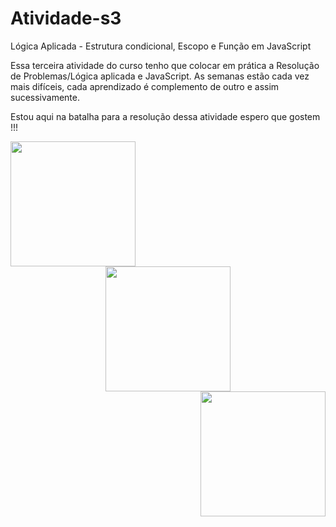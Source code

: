 # Atividade-s3

Lógica Aplicada - Estrutura condicional, Escopo e Função em JavaScript

Essa terceira atividade do curso tenho que colocar em prática a Resolução de Problemas/Lógica aplicada e JavaScript.
As semanas estão cada vez mais difíceis, cada aprendizado é complemento de outro e assim sucessivamente.

Estou aqui na batalha para a resolução dessa atividade espero que gostem !!!

<div align="left">
<img src="https://cdn.jsdelivr.net/gh/devicons/devicon/icons/javascript/javascript-original.svg" width="200px" />
<div align="center">
<img src="https://cdn.jsdelivr.net/gh/devicons/devicon/icons/nodejs/nodejs-original.svg" width="200px" />
<div align="right">
<img src="https://cdn.jsdelivr.net/gh/devicons/devicon/icons/github/github-original-wordmark.svg" width="200px" />
</div>
       
    
    


          
          
